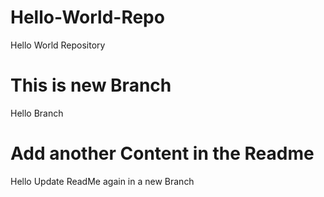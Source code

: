 # Hello-World-Repo
Hello World Repository

# This is new Branch
Hello Branch

# Add another Content in the Readme
Hello Update ReadMe again in a new Branch